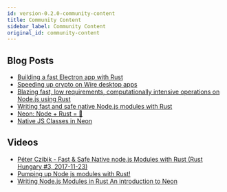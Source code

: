 ```yaml
---
id: version-0.2.0-community-content
title: Community Content
sidebar_label: Community Content
original_id: community-content
---
```


## Blog Posts

- [Building a fast Electron app with Rust
  ](https://keminglabs.com/blog/building-a-fast-electron-app-with-rust/)
- [Speeding up crypto on Wire desktop apps](https://medium.com/@wireapp/speeding-up-crypto-on-wire-desktop-apps-3ff37fc98c3f)
- [Blazing fast, low requirements, computationally intensive operations on Node.js using Rust](https://itnext.io/rust-node-js-are-awesome-a50d63411773)
- [Writing fast and safe native Node.js modules with Rust](https://blog.risingstack.com/node-js-native-modules-with-rust/)
- [Neon: Node + Rust = 💖](http://calculist.org/blog/2015/12/23/neon-node-rust/)
- [Native JS Classes in Neon
  ](http://calculist.org/blog/2016/04/01/native-js-classes-in-neon/)

## Videos

- [Péter Czibik - Fast & Safe Native node.js Modules with Rust (Rust Hungary #3, 2017-11-23)
  ](https://youtu.be/zz1Gie9FkbI)
- [Pumping up Node js modules with Rust!](https://youtu.be/Zqzwkiii2NE)
- [Writing Node.js Modules in Rust An introduction to Neon](https://youtu.be/yj2nD9hB3D0)
